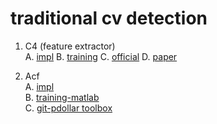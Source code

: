 # traditional cv detection  

1. C4 (feature extractor)  
A. [impl](https://github.com/sturkmen72/C4-Real-time-pedestrian-detection)
B. [training](https://blog.csdn.net/mj412828668/article/details/82454971)
C. [official](https://sites.google.com/site/wujx2001/home/c4)
D. [paper](https://link.springer.com/content/pdf/10.1007%2F978-3-642-15552-9_40.pdf)  

2. Acf  
A. [impl](https://github.com/hlcool/human_detection_by_acf)  
B. [training-matlab](https://pdollar.github.io/toolbox/)  
C. [git-pdollar toolbox](https://github.com/pdollar/toolbox)  
